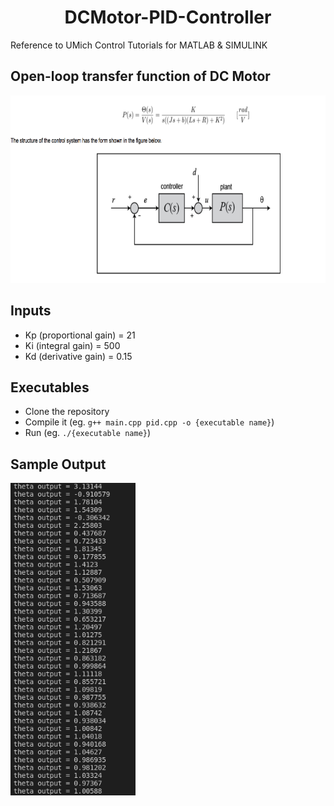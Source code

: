 <h1 align="center"> DCMotor-PID-Controller </h1>

Reference to UMich Control Tutorials for MATLAB & SIMULINK

## Open-loop transfer function of DC Motor ##
<img src="misc/transferFunction.png" width="600" height="300">

## Inputs ##
* Kp (proportional gain) = 21
* Ki (integral gain) = 500 
* Kd (derivative gain) = 0.15

## Executables ##
* Clone the repository
* Compile it (eg. `g++ main.cpp pid.cpp -o {executable name}`)
* Run (eg. `./{executable name}`)

## Sample Output ##
<img src="misc/pid1.png" width="200" height="500">
